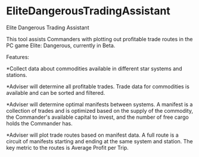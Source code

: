 EliteDangerousTradingAssistant
==============================

Elite Dangerous Trading Assistant

This tool assists Commanders with plotting out profitable trade routes in the PC game Elite: Dangerous, currently in Beta.

Features:

*Collect data about commodities available in different star systems and stations.

*Adviser will determine all profitable trades. Trade data for commodities is available and can be sorted and filtered.

*Adviser will determine optimal manifests between systems. A manifest is a collection of trades and is optimized based
on the supply of the commodity, the Commander's available capital to invest, and the number of free cargo holds the
Commander has.

*Adviser will plot trade routes based on manifest data. A full route is a circuit of manifests starting and ending at
the same system and station. The key metric to the routes is Average Profit per Trip.

